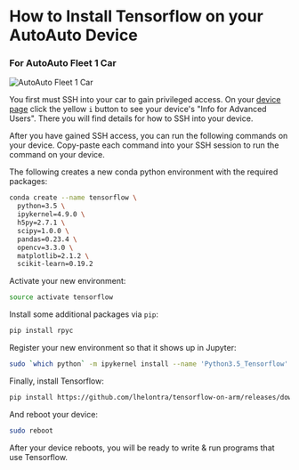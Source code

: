 # How to Install Tensorflow on your AutoAuto Device

### For AutoAuto Fleet 1 Car

![AutoAuto Fleet 1 Car](https://autoauto-static-uploads.s3.amazonaws.com/d452293bcac14e65a3370c54e9027e79.JPG)

You first must SSH into your car to gain privileged access. On your [device page](https://labs.autoauto.ai/autopair/) click the yellow `i` button to see your device's "Info for Advanced Users". There you will find details for how to SSH into your device.

After you have gained SSH access, you can run the following commands on your device. Copy-paste each command into your SSH session to run the command on your device.

The following creates a new conda python environment with the required packages:
```bash
conda create --name tensorflow \
  python=3.5 \
  ipykernel=4.9.0 \
  h5py=2.7.1 \
  scipy=1.0.0 \
  pandas=0.23.4 \
  opencv=3.3.0 \
  matplotlib=2.1.2 \
  scikit-learn=0.19.2
```

Activate your new environment:
```bash
source activate tensorflow
```

Install some additional packages via `pip`:
```bash
pip install rpyc
```

Register your new environment so that it shows up in Jupyter:
```bash
sudo `which python` -m ipykernel install --name 'Python3.5_Tensorflow'
```

Finally, install Tensorflow:
```bash
pip install https://github.com/lhelontra/tensorflow-on-arm/releases/download/v1.12.0/tensorflow-1.12.0-cp35-none-linux_armv7l.whl
```

And reboot your device:
```bash
sudo reboot
```

After your device reboots, you will be ready to write & run programs that use Tensorflow.
